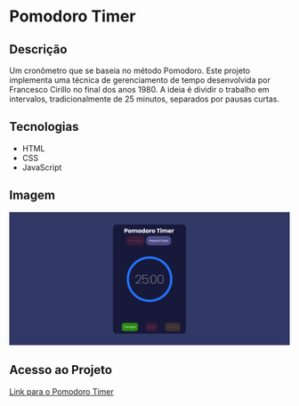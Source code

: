 # Pomodoro Timer

## Descrição

Um cronômetro que se baseia no método Pomodoro. Este projeto implementa uma técnica de gerenciamento de tempo desenvolvida por Francesco Cirillo no final dos anos 1980. A ideia é dividir o trabalho em intervalos, tradicionalmente de 25 minutos, separados por pausas curtas.

## Tecnologias

- HTML
- CSS
- JavaScript

## Imagem

![Pomodoro Timer](/img/pomodor-timer.png)

## Acesso ao Projeto

[Link para o Pomodoro Timer](https://pomodoro-timer-gustavo.netlify.app/)
